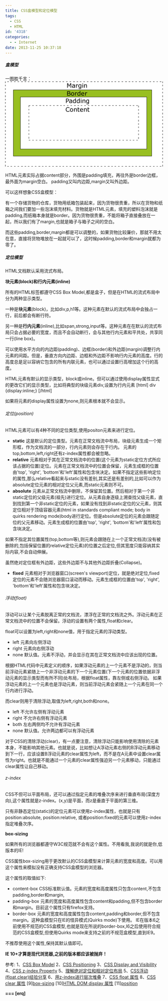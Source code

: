 ```yaml
---
title: CSS盒模型和定位模型
tags:
  - CSS
  - HTML
id: '4318'
categories:
  - - Internet
date: 2013-11-25 10:37:18
---
```



<!-- more -->
##### 盒模型

一图胜千言：
![box model](/downloads/box-model.png)

HTML元素实际占据content部分，外围是padding填充，再往外是border边框，最外面为margin空白。
padding又叫内边距,margin又叫外边距。

可以这样想象CSS盒模型：

有一个存储货物的仓库，货物用纸箱包装起来，因为货物很贵重，所以在货物和纸箱之间我们要加一些泡沫填充材料。货物就是HTML元素，填充的塑料泡沫就是padding,而纸箱本身就是border。因为货物很贵重，不能将箱子直接叠放在一起，所以我们有了margin,也就是箱子与箱子之间的空白。

而这些padding,border,margin都是可以调整的，如果货物比较廉价，那就不用太在意，直接将货物堆放在一起就可以了，这时候padding,border和margin就都为零了。

##### 定位模型

HTML文档默认采用流式布局。

**块元素(block)和行内元素(inline)**

所有的HTML标签都遵守CSS Box Model,都是盒子，但是在HTML的流式布局中分为两种显示类型。

一种是**块元素**(block)，比如div,p,h1等。这种元素在默认的流式布局中会独占一行，前后都会有断行符。

另一种是**行内元素**(inline),比如span,strong,input等。这种元素在在默认的流式布局只会占据必要的宽度，而且不会自动断行，会与其他行内元素和平共处，共享同一行(line box)。

可以使用水平方向的内边距(padding)、边框(border)和外边距(margin)调整行内元素的间距。但是，垂直方向内边距、边框和外边距不影响行内元素的高度。行的高度总是足以容纳它包含的所有内联元素，也可以通过设置行高增加这个行的高度。

HTML元素有默认的显示类型，block或inline。但可以通过使用display属性显式的更改它们的显示类型，比如将典型的块级元素div,设置为行内元素
\[html\]
div {display:inline;}
\[/html\]

如果将元素的display属性设置为none,则元素根本就不会显示。

###### 定位(position)

HTML元素可以有4种不同的定位类型,使用positon元素来进行定位。

*   **static**
这是默认的定位类型。元素在正常文档流中布局，块级元素生成一个矩形框，作为文档流的一部分，行内元素则会存在于行内。
元素的top,bottom,left,right还有z-index属性都会被忽略。
*   **relative**
元素相对于其在正常文档流中的位置(这个元素为static定位方式所应该占据的位置)定位。元素在正常文档流中的位置会保留，元素生成框的位置由'top', 'right', 'bottom'和'left'属性和包含块决定。如果不指定这些影响定位的属性,那么relative看起来与static没有差别,其实还是有差别的,比如可以作为absolute定位元素的相对定位父元素,而static元素则不可。
*   **absolute**
元素从正常文档流中删除，不保留其位置。然后相对于第一个非static定位的父级元素(祖先)进行定位。从元素自身逐级上溯查找父级元素，直到找到第一个非static定位的元素，如果没有找到非static定位的父元素，则其定位相对于顶级容器元素(html in standards compliant mode; body in quirks rendering mode)body进行定位。但是absolute定位的元素会跟随定位的父元素移动。元素生成框的位置由'top', 'right', 'bottom'和'left'属性和包含块决定。

如果不指定其位置属性(top,bottom等),则元素会跟随在上一个正常文档流(没有被删除的,包括保留位置的relative定位元素)的位置之后定位,但其宽度只能容纳其实际内容,不会自动伸展。

虽然绝对定位框有外边距，这些外边距不与其他外边距折叠(Collapse)。

*   **fixed**
元素相对于浏览器窗口(screen's viewport)定位，就是绝对定位,fixed定位的元素不会随浏览器窗口滚动而移动。元素生成框的位置由'top', 'right', 'bottom'和'left'属性和包含块决定。

###### 浮动(float)

浮动可以让某个元素脱离正常的文档流，漂浮在正常的文档流之外。浮动元素在正常文档流中的位置不会保留。浮动的设置有两个属性,float和clear。

float可以设置为left,right和none值，用于指定元素的浮动类型。

*   left
元素向左侧浮动
*   right
元素向右侧浮动
*   none
默认值。元素不浮动，并会显示在其在正常文档流中应该出现的位置。

根据HTML代码中元素定义的顺序，如果浮动元素的上一个元素不是浮动的，则当前浮动元素紧随上一个非浮动元素的下一个元素位置(下一个元素的位置依据非浮动元素的显示类型而有所不同)处布局，根据float属性，靠左侧或右侧浮动。
如果浮动元素的上一个元素也是浮动元素，则当前浮动元素会紧随上一个元素在同一个行内进行浮动。

而clear则用于清除浮动,取值为left,right,both和none。

*   left
不允许左侧有浮动元素
*   right
不允许右侧有浮动元素
*   both
左右两侧均不允许有浮动元素
*   none
默认值。允许两边都可以有浮动元素

对于CSS的清除浮动(clear)，有一点要注意，清除浮动只能影响使用清除的元素本身，不能影响其他元素。也就是说，比如想让A浮动元素右侧的B浮动元素移动到下一行，应该设置B浮动元素的clear属性为left，而不是在A元素中设置clear属性为right。也就是不能通过一个元素的clear属性强迫另一个元素移动，只能通过clear属性让自己移动。

###### z-index

CSS不但可以平面布局，还可以通过指定元素的堆叠次序来进行垂直布局(深度方向),这个属性就是z-index。(x,y)是平面，而z是垂直于平面的第三维。

只有非静态定位(static)的定位元素可以使用z-index属性，也就是只有position:absolute, position:relative, 或者position:fixed的元素可以使用z-index指定堆叠次序。

**box-sizing**

如果所有的浏览器都遵守W3C规范就不会有这个属性。不用看我,我说的就是你,低版本的IE!

CSS属性box-sizing用于更改默认的CSS盒模型来计算元素的宽度和高度。可以用这个属性来模拟没有正确支持CSS盒模型的浏览器。

这个属性的取值如下:

*   content-box
CSS标准默认值。元素的宽度和高度属性只包含content,不包含padding,border和margin,
*   padding-box
元素的宽度和高度属性包含content和padding,但不包含border和margin。目前这个属性只有firefox支持。
*   border-box
元素的宽度和高度属性包含content,padding和border,但不包含margin。这种盒模型只在IE的怪异模式(Quirks mode)下使用。
IE在版本6之前使用不规范的CSS盒模型,也就是现在所说的border-box,I6之后使用符合规范的CSS盒模型,但使用Quirks mode来支持之前的不规范盒模型,直到IE9。

不推荐使用这个属性,保持其默认值即可。

**IE 10+才算是现代浏览器,之前的版本都应该被抛弃！**

参考:
1、[CSS Box Model](http://www.w3schools.com/css/css_boxmodel.asp)
2、[CSS Positioning](http://www.w3schools.com/css/css_positioning.asp)
3、[CSS Display and Visibility](http://www.w3schools.com/css/css_display_visibility.asp)
4、[CSS z-index Property](http://www.w3schools.com/cssref/pr_pos_z-index.asp)
5、[理解绝对定位和相对定位布局](http://www.kuqin.com/webpagedesign/20090106/32686.html)
5、[CSS浮动(float,clear)经验分享](http://developer.51cto.com/art/201303/386884.htm#585532-tsina-1-5185-7e393678b940a4d55500bf3feae3d2e9)
6、[用z-index进行层次堆叠](http://zh.html.net/tutorials/css/lesson15.php)
7、[CSS float 属性](http://www.w3school.com.cn/css/pr_class_float.asp)
8、[CSS clear 属性](http://www.w3school.com.cn/css/pr_class_clear.asp)
\[9\][box-sizing](https://developer.mozilla.org/en-US/docs/Web/CSS/box-sizing)
\[10\][HTML DOM display 属性](http://www.w3school.com.cn/jsref/prop_style_display.asp)
\[11\][position](https://developer.mozilla.org/en-US/docs/Web/CSS/position)

**\===
\[erq\]**